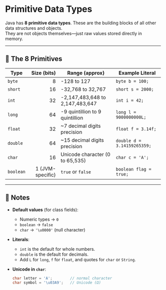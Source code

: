 # Primitive Data Types

Java has **8 primitive data types**. These are the building blocks of all other data structures and objects.  
They are not objects themselves—just raw values stored directly in memory.

---

## 🧱 The 8 Primitives

| Type      |      Size (bits) | Range (approx)                  | Example Literal             |
|-----------|-----------------:|---------------------------------|-----------------------------|
| `byte`    |                8 | -128 to 127                     | `byte b = 100;`             |
| `short`   |               16 | -32,768 to 32,767               | `short s = 2000;`           |
| `int`     |               32 | -2,147,483,648 to 2,147,483,647 | `int i = 42;`               |
| `long`    |               64 | -9 quintillion to 9 quintillion | `long l = 9000000000L;`     |
| `float`   |               32 | ~7 decimal digits precision     | `float f = 3.14f;`          |
| `double`  |               64 | ~15 decimal digits precision    | `double d = 3.14159265359;` |
| `char`    |               16 | Unicode character (0 to 65,535) | `char c = 'A';`             |
| `boolean` | 1 (JVM-specific) | `true` or `false`               | `boolean flag = true;`      |

---

## 🔑 Notes

- **Default values** (for class fields):
    - Numeric types → `0`
    - `boolean` → `false`
    - `char` → `'\u0000'` (null character)

- **Literals**:
    - `int` is the default for whole numbers.
    - `double` is the default for decimals.
    - Add `L` for `long`, `f` for `float`, and quotes for `char` or `String`.

- **Unicode in `char`**:
  ```java
  char letter = 'A';        // normal character
  char symbol = '\u03A9';   // Unicode (Ω)
